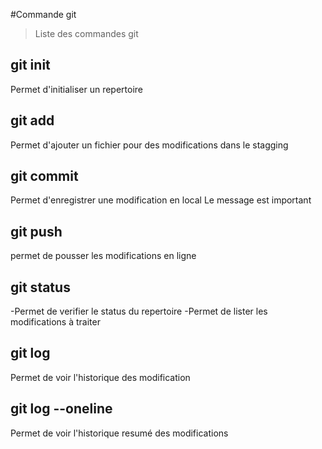 #Commande git
>Liste des commandes git
## git init
Permet d'initialiser un repertoire
## git add
Permet d'ajouter un fichier pour des modifications dans le stagging

## git commit
Permet d'enregistrer une modification en local
Le message est important

## git push
permet de pousser les modifications en ligne

## git status
-Permet de verifier le status du repertoire
-Permet de lister les modifications à traiter

## git log
Permet de voir l'historique des modification

## git log --oneline
Permet de voir l'historique resumé des modifications